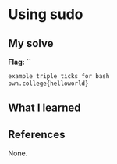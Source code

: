 # Using sudo


## My solve
**Flag:** ``


```bash
example triple ticks for bash
pwn.college{helloworld}
```

## What I learned


## References 
None.
